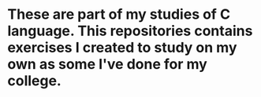 # These are part of my studies of C language. This repositories contains exercises I created to study on my own as some I've done for my college.
